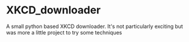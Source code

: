 # XKCD_downloader
A small python based XKCD downloader.
It's not particularly exciting but was more a little project to try some techniques
